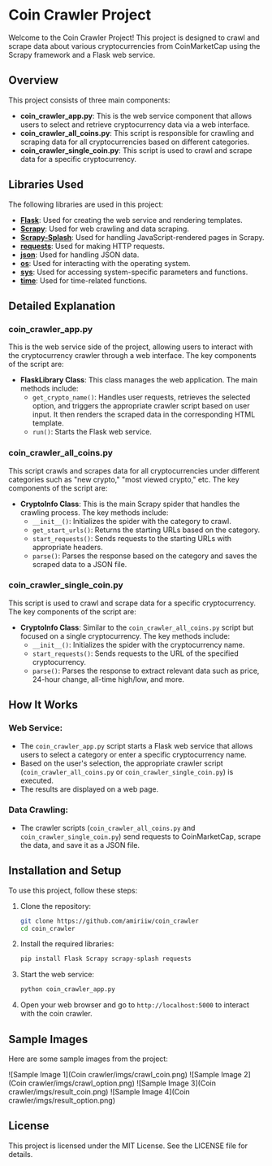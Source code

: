 # Coin Crawler Project

Welcome to the Coin Crawler Project! This project is designed to crawl and scrape data about various cryptocurrencies from CoinMarketCap using the Scrapy framework and a Flask web service.

## Overview

This project consists of three main components:

- **coin_crawler_app.py**: This is the web service component that allows users to select and retrieve cryptocurrency data via a web interface.
- **coin_crawler_all_coins.py**: This script is responsible for crawling and scraping data for all cryptocurrencies based on different categories.
- **coin_crawler_single_coin.py**: This script is used to crawl and scrape data for a specific cryptocurrency.

## Libraries Used

The following libraries are used in this project:

- **[Flask](https://flask.palletsprojects.com/)**: Used for creating the web service and rendering templates.
- **[Scrapy](https://scrapy.org/)**: Used for web crawling and data scraping.
- **[Scrapy-Splash](https://github.com/scrapy-plugins/scrapy-splash)**: Used for handling JavaScript-rendered pages in Scrapy.
- **[requests](https://docs.python-requests.org/)**: Used for making HTTP requests.
- **[json](https://docs.python.org/3/library/json.html)**: Used for handling JSON data.
- **[os](https://docs.python.org/3/library/os.html)**: Used for interacting with the operating system.
- **[sys](https://docs.python.org/3/library/sys.html)**: Used for accessing system-specific parameters and functions.
- **[time](https://docs.python.org/3/library/time.html)**: Used for time-related functions.

## Detailed Explanation

### coin_crawler_app.py
This is the web service side of the project, allowing users to interact with the cryptocurrency crawler through a web interface. The key components of the script are:

- **FlaskLibrary Class**: This class manages the web application. The main methods include:
  - `get_crypto_name()`: Handles user requests, retrieves the selected option, and triggers the appropriate crawler script based on user input. It then renders the scraped data in the corresponding HTML template.
  - `run()`: Starts the Flask web service.

### coin_crawler_all_coins.py
This script crawls and scrapes data for all cryptocurrencies under different categories such as "new crypto," "most viewed crypto," etc. The key components of the script are:

- **CryptoInfo Class**: This is the main Scrapy spider that handles the crawling process. The key methods include:
  - `__init__()`: Initializes the spider with the category to crawl.
  - `get_start_urls()`: Returns the starting URLs based on the category.
  - `start_requests()`: Sends requests to the starting URLs with appropriate headers.
  - `parse()`: Parses the response based on the category and saves the scraped data to a JSON file.

### coin_crawler_single_coin.py
This script is used to crawl and scrape data for a specific cryptocurrency. The key components of the script are:

- **CryptoInfo Class**: Similar to the `coin_crawler_all_coins.py` script but focused on a single cryptocurrency. The key methods include:
  - `__init__()`: Initializes the spider with the cryptocurrency name.
  - `start_requests()`: Sends requests to the URL of the specified cryptocurrency.
  - `parse()`: Parses the response to extract relevant data such as price, 24-hour change, all-time high/low, and more.

## How It Works

### Web Service:
- The `coin_crawler_app.py` script starts a Flask web service that allows users to select a category or enter a specific cryptocurrency name.
- Based on the user's selection, the appropriate crawler script (`coin_crawler_all_coins.py` or `coin_crawler_single_coin.py`) is executed.
- The results are displayed on a web page.

### Data Crawling:
- The crawler scripts (`coin_crawler_all_coins.py` and `coin_crawler_single_coin.py`) send requests to CoinMarketCap, scrape the data, and save it as a JSON file.

## Installation and Setup

To use this project, follow these steps:

1. Clone the repository:
    ```bash
    git clone https://github.com/amiriiw/coin_crawler
    cd coin_crawler
    ```

2. Install the required libraries:
    ```bash
    pip install Flask Scrapy scrapy-splash requests
    ```

3. Start the web service:
    ```bash
    python coin_crawler_app.py
    ```

4. Open your web browser and go to `http://localhost:5000` to interact with the coin crawler.

## Sample Images

Here are some sample images from the project:

![Sample Image 1](Coin crawler/imgs/crawl_coin.png)
![Sample Image 2](Coin crawler/imgs/crawl_option.png)
![Sample Image 3](Coin crawler/imgs/result_coin.png)
![Sample Image 4](Coin crawler/imgs/result_option.png)

## License

This project is licensed under the MIT License. See the LICENSE file for details.
